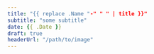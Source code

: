 ```yaml
---
title: "{{ replace .Name "-" " " | title }}"
subtitle: "some subtitle"
date: {{ .Date }}
draft: true
headerUrl: "/path/to/image"
---
```


